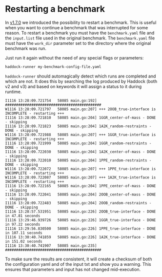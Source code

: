 # Restarting a benchmark

In [v1.7.0](https://github.com/haddocking/haddock-runner/releases/tag/v1.7.0) we introduced the possibility to restart a benchmark. This is useful when you want to continue a benchmark that was interrupted for some reason. To restart a benchmark you must have the `benchmark.yaml` file and the `input.list` file used in the original benchmark. The `benchmark.yaml` file must have the `work_dir` parameter set to the directory where the original benchmark was run.

Just run it again without the need of any special flags or parameters:

```bash
haddock-runner my-benchmark-config-file.yaml
```

`haddock-runner` should automagically detect which runs are completed and which are not. It does this by searching the log produced by Haddock (both v2 and v3) and based on keywords it will assign a status to it during runtime.

```text
I1116 13:28:09.721754   58085 main.go:192] ############################################
W1116 13:28:09.721797   58085 main.go:207] +++ 2OOB_true-interface is INCOMPLETE - restarting +++
I1116 13:28:09.721810   58085 main.go:204] 1GGR_center-of-mass - DONE - skipping
I1116 13:28:09.721823   58085 main.go:204] 1A2K_random-restraints - DONE - skipping
W1116 13:28:09.721988   58085 main.go:207] +++ 1GGR_true-interface is INCOMPLETE - restarting +++
I1116 13:28:09.721999   58085 main.go:204] 1GGR_random-restraints - DONE - skipping
I1116 13:28:09.722030   58085 main.go:204] 1A2K_center-of-mass - DONE - skipping
I1116 13:28:09.722010   58085 main.go:204] 1PPE_random-restraints - DONE - skipping
W1116 13:28:09.722072   58085 main.go:207] +++ 1PPE_true-interface is INCOMPLETE - restarting +++
W1116 13:28:09.722087   58085 main.go:207] +++ 1A2K_true-interface is INCOMPLETE - restarting +++
I1116 13:28:09.722165   58085 main.go:204] 1PPE_center-of-mass - DONE - skipping
I1116 13:28:09.722041   58085 main.go:204] 2OOB_center-of-mass - DONE - skipping
I1116 13:28:09.722483   58085 main.go:204] 2OOB_random-restraints - DONE - skipping
I1116 13:28:57.531951   58085 main.go:226] 2OOB_true-interface - DONE in 47.81 seconds
I1116 13:29:46.939726   58085 main.go:226] 1GGR_true-interface - DONE in 97.22 seconds
I1116 13:29:56.830500   58085 main.go:226] 1PPE_true-interface - DONE in 107.11 seconds
I1116 13:30:40.741859   58085 main.go:226] 1A2K_true-interface - DONE in 151.02 seconds
I1116 13:30:40.741907   58085 main.go:235] ############################################
```

To make sure the results are consistent, it will create a checksum of both the configuration yaml and of the input txt and show you a warning. This ensures that parameters and input has not changed mid-execution.
